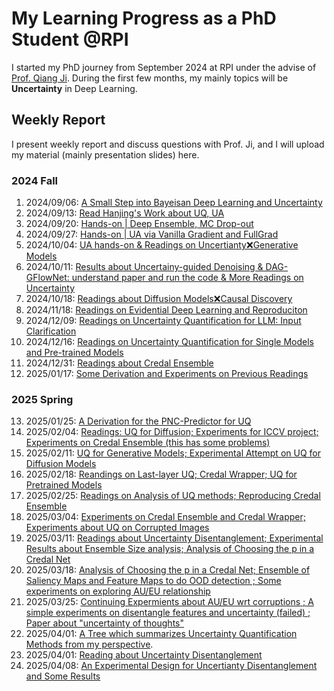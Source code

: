 # My Learning Progress as a PhD Student @RPI
I started my PhD journey from September 2024 at RPI under the advise of [Prof. Qiang Ji](https://scholar.google.com/citations?user=vAXmpVIAAAAJ&hl=en). During the first few months, my mainly topics will be **Uncertainty** in Deep Learning.
## Weekly Report
I present weekly report and discuss questions with Prof. Ji, and I will upload my material (mainly presentation slides) here.

### 2024 Fall
1. 2024/09/06: [A Small Step into Bayeisan Deep Learning and Uncertainty](https://wma17.github.io//Weekly-Report/Weekly%20Report%2C%2020240906.pdf)
2. 2024/09/13: [Read Hanjing's Work about UQ, UA](https://wma17.github.io//Weekly-Report/Weekly%20Report%2C%2020240913.pdf)
3. 2024/09/20: [Hands-on | Deep Ensemble, MC Drop-out](https://wma17.github.io//Weekly-Report/Weekly%20Report%2C%2020240920(not%20complete).pdf)
4. 2024/09/27: [Hands-on | UA via Vanilla Gradient and FullGrad](https://wma17.github.io//Weekly-Report/Weekly%20Report%2C%2020240927%20(not%20complete).pdf)
5. 2024/10/04: [UA hands-on & Readings on Uncertianty❌Generative Models](https://wma17.github.io//Weekly-Report/Weekly%20Report%2C%2020241004.md)
6. 2024/10/11: [Results about Uncertainy-guided Denoising & DAG-GFlowNet: understand paper and run the code & More Readings on Uncertainty](https://wma17.github.io/Weekly-Report/Weekly%20Report%2C%2020241011.pdf)
7. 2024/10/18: [Readings about Diffusion Models❌Causal Discovery](https://wma17.github.io/Weekly-Report/Weekly%20Report%2C%2020241018.pdf)
8. 2024/11/18: [Readings on Evidential Deep Learning and Reproduciton](https://wma17.github.io/Weekly-Report/Weekly%20Report%2C%2020241118.pdf)
9. 2024/12/09: [Readings on Uncertainty Quantification for LLM: Input Clarification](https://wma17.github.io/Weekly-Report/Weekly%20Report%2C%2020241209.pdf)
10. 2024/12/16: [Readings on Uncertainty Quantification for Single Models and Pre-trained Models](https://wma17.github.io/Weekly-Report/Weekly%20Report%2C%2020241216.pdf)
11. 2024/12/31: [Readings about Credal Ensemble](https://wma17.github.io/Weekly-Report/Weekly%20Report%2C%2020241231.pdf)
12. 2025/01/17: [Some Derivation and Experiments on Previous Readings](https://wma17.github.io/Weekly-Report/Weekly%20Report%2C%2020250117.pdf)

### 2025 Spring
13. 2025/01/25: [A Derivation for the PNC-Predictor for UQ](https://wma17.github.io/Weekly-Report/Weekly%20Report%2C%2020250125.pdf)
14. 2025/02/04: [Readings: UQ for Diffusion; Experiments for ICCV project; Experiments on Credal Ensemble (this has some problems)](https://wma17.github.io/Weekly-Report/Weekly%20Report%2C%2020250204.pdf)
15. 2025/02/11: [UQ for Generative Models; Experimental Attempt on UQ for Diffusion Models](https://wma17.github.io/Weekly-Report/Weekly%20Report%2C%2020250211.pdf)
16. 2025/02/18: [Reandings on Last-layer UQ; Credal Wrapper; UQ for Pretrained Models](https://wma17.github.io/Weekly-Report/Weekly%20Report%2C%2020250218.pdf)
17. 2025/02/25: [Readings on Analysis of UQ methods; Reproducing Credal Ensemble](https://wma17.github.io/Weekly-Report/Weekly%20Report%2C%2020250225.pdf)
18. 2025/03/04: [Experiments on Credal Ensemble and Credal Wrapper; Experiments about UQ on Corrupted Images ](https://wma17.github.io/Weekly-Report/Weekly%20Report%2C%2020250304.pdf)
19. 2025/03/11: [Readings about Uncertainty Disentanglement; Experimental Results about Ensemble Size analysis; Analysis of Choosing the p in a Credal Net](https://wma17.github.io/Weekly-Report/Weekly%20Report%2C%2020250311.pdf)
20. 2025/03/18: [Analysis of Choosing the p in a Credal Net; Ensemble of Saliency Maps and Feature Maps to do OOD detection ; Some experiments on exploring AU/EU relationship](https://wma17.github.io/Weekly-Report/Weekly%20Report%2C%2020250318.pdf)
21. 2025/03/25: [Continuing Expermients about AU/EU wrt corruptions ; A simple experiments on disentangle features and uncertainty (failed) ; Paper about "uncertainty of thoughts"](https://wma17.github.io/Weekly-Report/Weekly%20Report%2C%2020250325.pdf)
22. 2025/04/01: [A Tree which summarizes Uncertainty Quantification Methods from my perspective](https://wma17.github.io/Weekly-Report/Uncertainty_Quantification_Methods_Tree.html).
23. 2025/04/01: [Reading about Uncertainty Disentanglement](https://wma17.github.io/Weekly-Report/Weekly%20Report%2C%2020250401.pdf)
24. 2025/04/08: [An Experimental Design for Uncertianty Disentanglement and Some Results](https://wma17.github.io/Weekly-Report/Weekly%20Report%2C%2020250408.pdf)

